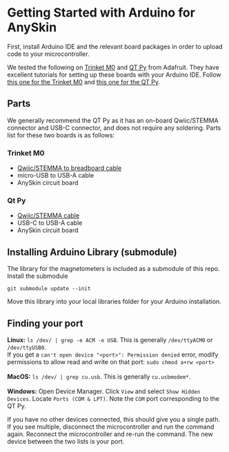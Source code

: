 # Getting Started with Arduino for AnySkin

First, install Arduino IDE and the relevant board packages in order to upload code to your microcontroller.

We tested the following on [Trinket M0](https://www.adafruit.com/product/3500) and [QT Py](https://www.adafruit.com/product/4600) from Adafruit.
  They have excellent tutorials for setting up these boards with your Arduino IDE. Follow [this one for the Trinket M0](https://learn.adafruit.com/adafruit-trinket-m0-circuitpython-arduino/arduino-ide-setup) and [this one for the QT Py](https://learn.adafruit.com/adafruit-qt-py/arduino-ide-setup).

## Parts

We generally recommend the QT Py as it has an on-board Qwiic/STEMMA connector and USB-C connector, and does not require any soldering. Parts list for these two boards is as follows:

### Trinket M0
 - [Qwiic/STEMMA to breadboard cable](https://www.adafruit.com/product/4209)
 - micro-USB to USB-A cable
 - AnySkin circuit board

### Qt Py
 - [Qwiic/STEMMA cable](https://www.adafruit.com/product/4401)
 - USB-C to USB-A cable
 - AnySkin circuit board

## Installing Arduino Library (submodule)

The library for the magnetometers is included as a submodule of this repo. Install the submodule
```
git submodule update --init
```
Move this library into your local libraries folder for your Arduino installation.

## Finding your port

<b>Linux:</b> `ls /dev/ | grep -e ACM -e USB`. This is generally `/dev/ttyACM0` or `/dev/ttyUSB0`. <br>If you get a `can't open device "<port>": Permission denied` error, modify permissions to allow read and write on that port: `sudo chmod a+rw <port>`
<br><br> <b>MacOS:</b> `ls /dev/ | grep cu.usb`. This is generally `cu.usbmodem*`.
<br><br> <b>Windows:</b> Open Device Manager. Click `View` and select `Show Hidden Devices`. Locate `Ports (COM & LPT)`. Note the `COM` port corresponding to the QT Py.

If you have no other devices connected, this should give you a single path. If you see multiple, disconnect the microcontroller and run the command again. Reconnect the microcontroller and re-run the command. The new device between the two lists is your port.
